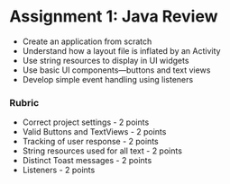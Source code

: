 # Assignment 1: Java Review

* Create an application from scratch
* Understand how a layout file is inflated by an Activity
* Use string resources to display in UI widgets
* Use basic UI components—buttons and text views
* Develop simple event handling using listeners

### Rubric

* Correct project settings - 2 points
* Valid Buttons and TextViews - 2 points
* Tracking of user response - 2 points
* String resources used for all text - 2 points
* Distinct Toast messages - 2 points
* Listeners - 2 points
